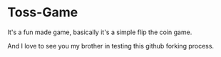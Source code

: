 # Toss-Game
It's a fun made game, basically it's a simple flip the coin game.

And I love to see you my brother in testing this github forking process.
